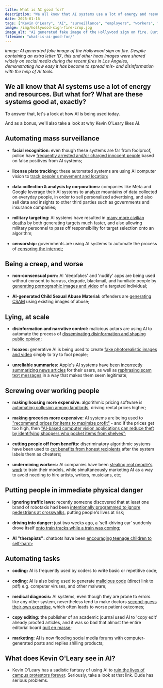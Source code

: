 ```yaml
---
title: What is AI good for?
description: "We all know that AI systems use a lot of energy and resources. But what for? What are these systems good at, exactly? To answer that, let's a look at how AI is being used today. And as a bonus, we'll also take a look at why Kevin O'Leary likes AI."
date: 2025-01-16
tags: ["Kevin O'Leary", "AI", "surveillance", "employers", "workers", "disinformation", "abuse", "grocery prices", "housing prices"]
image: /img/hollywood-sign-fire-crop.jpg
image_alt: "AI generated fake image of the Hollywood sign on fire. During the recent fires in Los Angeles, this fake image was being shared on social media as if it was true."
filename: "what-is-ai-good-for/"
---
```

<i>image: AI generated fake image of the Hollywood sign on fire. Despite containing an extra letter 'D', this and other hoax images were shared widely on social media during the recent fires in Los Angeles, demonstrating how easy it has become to spread mis- and disinformation with the help of AI tools.</i>

## We all know that AI systems use a lot of energy and resources. But what for? What are these systems good at, exactly?

To answer that, let's a look at how AI is being used today.

And as a bonus, we'll also take a look at why Kevin O'Leary likes AI.

## Automating mass surveillance

* **facial recognition:** even though these systems are far from foolproof, police have <a href="https://www.washingtonpost.com/business/interactive/2025/police-artificial-intelligence-facial-recognition/" target="_blank">frequently arrested and/or charged innocent people</a> based on false positives from AI systems;<br><br>
* **license plate tracking:** these automated systems are using AI computer vision to <a href="https://www.404media.co/lawsuit-argues-warrantless-use-of-flock-surveillance-cameras-is-unconstitutional/" target="_blank">track people's movement and location</a>;<br><br>
* **data collection & analysis by corporations:** companies like Meta and Google leverage their AI systems to analyze mountains of data collected on everyday people, in order to sell personalized advertising, and also sell data and insights to other third parties such as governments and insurance companies;<br><br>
* **military targeting:** AI systems have resulted in <a href="https://www.972mag.com/mass-assassination-factory-israel-calculated-bombing-gaza/" target="_blank">many more civilian deaths</a> by both generating targets much faster, and also allowing military personnel to pass off responsibility for target selection onto an algorithm;<br><br>
* **censorship:** governments are using AI systems to automate the process of <a href="https://www.technologyreview.com/2023/10/04/1080801/generative-ai-boosting-disinformation-and-propaganda-freedom-house/" target="_blank">censoring the internet</a>;

## Being a creep, and worse

* **non-consensual porn:** AI 'deepfakes' and 'nudify' apps are being used without consent to harrass, degrade, blackmail, and humiliate people by <a href="https://themarkup.org/news/2024/03/11/with-ai-anyone-can-be-a-victim-of-nonconsensual-porn-can-laws-keep-up" target="_blank">generating pornographic images and video</a> of a targeted individual;<br><br>
* **AI-generated Child Sexual Abuse Material:** offenders are <a href="https://www.wired.com/story/generative-ai-images-child-sexual-abuse/" target="_blank">generating CSAM</a> using existing images of abuse; 

## Lying, at scale

* **disinformation and narrative control:** malicious actors are using AI to automate the process of <a href="https://theconversation.com/algorithms-are-pushing-ai-generated-falsehoods-at-an-alarming-rate-how-do-we-stop-this-224626" target="_blank">disseminating disinformation and shaping public opinion</a>;<br><br>
* **hoaxes:** generative AI is being used to create <a href="https://www.cbc.ca/news/science/artificial-intelligence-misinformation-google-1.7217275" target="_blank">fake photorealistic images and video</a> simply to try to fool people;<br><br>
* **unreliable summaries:** Apple's AI systems have been <a href="https://bsky.app/profile/geoffreyfowler.bsky.social/post/3lfsep7n4322l" target="_blank">incorrectly summarizing news articles</a> for their users, as well as <a href="https://pivot-to-ai.com/2025/01/09/apples-ai-helpfully-rewords-scam-messages-to-make-them-look-legitimate/" target="_blank">rephrasing scam text messages</a> in a way that makes them seem legitimate;

## Screwing over working people

* **making housing more expensive:** algorithmic pricing software is <a href="https://edmonton.citynews.ca/2024/10/01/artificial-intelligence-rent-increase-big-story-podcast/" target="_blank">automating collusion among landlords</a>, driving rental prices higher;<br><br>
* **making groceries more expensive:** AI systems are being used to <a href="https://www.oracle.com/retail/grocery/grocery-ai/#shopping" target="_blank">"recommend prices for items to maximize profit"</a> - and if the prices get too high, then <a href="https://www.oracle.com/retail/grocery/grocery-ai/#retail" target="_blank">"AI-based computer vision applications can reduce theft by identifying shoppers who pocket items from shelves"</a>;<br><br>
* **cutting people off from benefits:** discriminatory algorithmic systems have been used to <a href="https://www.vice.com/en/article/how-a-discriminatory-algorithm-wrongly-accused-thousands-of-families-of-fraud/" target="_blank">cut benefits from honest recipients</a> after the system labels them as cheaters;<br><br>
* **undermining workers:** AI companies have been <a href="https://www.wired.com/story/new-documents-unredacted-meta-copyright-ai-lawsuit/" target="_blank">stealing real people's work</a> to train their models, while simultaneously marketing AI as a way to avoid needing to hire artists, writers, musicians, etc;

## Putting people in immediate physical danger

* **ignoring traffic laws:** recently someone discovered that at least one brand of robotaxis had been <a href="https://www.washingtonpost.com/technology/2024/12/30/waymo-pedestrians-robotaxi-crosswalks/">intentionally programmed to ignore pedestrians at crosswalks</a>, putting people's lives at risk;<br><br>
* **driving into danger:** just two weeks ago, a 'self-driving car' suddenly drove itself <a href="https://jalopnik.com/tech-founders-tesla-full-self-drove-onto-train-tracks-1851733017" target="_blank">onto train tracks while a train was coming</a>;<br><br>
* **AI "therapists":** chatbots have been <a href="https://futurism.com/ai-chatbots-teens-self-harm" target="_blank">encouraging teenage children to self-harm</a>;

## Automating tasks

* **coding:** AI is frequently used by coders to write basic or repetitive code;<br><br>
* **coding:** AI is also being used to generate <a href="https://threatresearch.ext.hp.com/wp-content/uploads/2024/09/HP_Wolf_Security_Threat_Insights_Report_September_2024.pdf" target="_blank">malicious code</a> (direct link to pdf) e.g. computer viruses, and other malware;<br><br>
* **medical diagnosis:** AI systems, even though they are prone to errors like any other system, nevertheless tend to make doctors <a href="https://www.brainfacts.org/neuroscience-in-society/tech-and-the-brain/2024/why-ai-can-push-you-to-make-the-wrong-decision-at-work-090324" target="_blank">second-guess their own expertise</a>, which often leads to worse patient outcomes;<br><br>
* **copy editing:** the publisher of an academic journal used AI to 'copy edit' already proofed articles, and it was so bad that almost the entire editorial board <a href="https://retractionwatch.com/2024/12/27/evolution-journal-editors-resign-en-masse-to-protest-elsevier-changes/" target="_blank">quit en masse</a>;<br><br>
* **marketing:** AI is now <a href="https://futurism.com/the-byte/startup-spams-reddit-slop" target="_blank">flooding social media forums</a> with computer-generated posts and replies shilling products;

## What does Kevin O'Leary see in AI?
* Kevin O'Leary has a sadistic fantasy of using AI to <a href="https://thehill.com/opinion/technology/4686937-kevin-olearys-dystopian-fantasy-of-ruining-the-lives-of-campus-protesters/" target="_blank">ruin the lives of campus protestors forever</a>. Seriously, take a look at that link. Dude has serious problems. 
